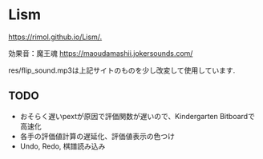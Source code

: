 # Lism

<https://rimol.github.io/Lism/.>

効果音：魔王魂 <https://maoudamashii.jokersounds.com/>

res/flip_sound.mp3は上記サイトのものを少し改変して使用しています.

## TODO

- おそらく遅いpextが原因で評価関数が遅いので、Kindergarten Bitboardで高速化
- 各手の評価値計算の遅延化、評価値表示の色つけ
- Undo, Redo, 棋譜読み込み
